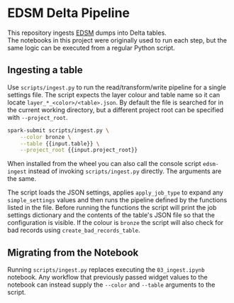 # EDSM Delta Pipeline

This repository ingests [EDSM](https://www.edsm.net) dumps into Delta tables.  
The notebooks in this project were originally used to run each step, but the
same logic can be executed from a regular Python script.

## Ingesting a table

Use `scripts/ingest.py` to run the read/transform/write pipeline for a single
settings file.  The script expects the layer colour and table name so it can
locate `layer_*_<color>/<table>.json`.  By default the file is searched for in
the current working directory, but a different project root can be specified
with `--project_root`.

```bash
spark-submit scripts/ingest.py \
    --color bronze \
    --table {{input.table}} \
    --project_root {{input.project_root}}
```

When installed from the wheel you can also call the console script
`edsm-ingest` instead of invoking `scripts/ingest.py` directly.  The
arguments are the same.

The script loads the JSON settings, applies `apply_job_type` to expand any
`simple_settings` values and then runs the pipeline defined by the functions
listed in the file. Before running the functions the script will print the job
settings dictionary and the contents of the table's JSON file so that the
configuration is visible. If the colour is `bronze` the script will also check
for bad records using `create_bad_records_table`.

## Migrating from the Notebook

Running `scripts/ingest.py` replaces executing the `03_ingest.ipynb` notebook.
Any workflow that previously passed widget values to the notebook can instead
supply the `--color` and `--table` arguments to the script.
